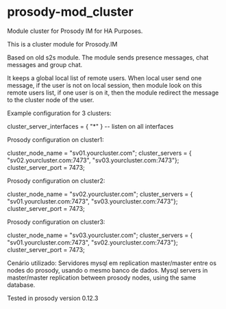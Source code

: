 # prosody-mod_cluster
Module cluster for Prosody IM for HA Purposes.

This is a cluster module for Prosody.IM

Based on old s2s module.
The module sends presence messages, chat messages and group chat.

It keeps a global local list of remote users. When local user send one message, if the user is not on local session, then module look on this remote users list, if one user is on it, then the module redirect the message to the cluster node of the user.

Example configuration for 3 clusters:

cluster_server_interfaces = { "*" } -- listen on all interfaces

Prosody configuration on cluster1:

cluster_node_name = "sv01.yourcluster.com";
cluster_servers = { "sv02.yourcluster.com:7473", "sv03.yourcluster.com:7473"};
cluster_server_port = 7473;

Prosody configuration on cluster2:

cluster_node_name = "sv02.yourcluster.com";
cluster_servers = { "sv01.yourcluster.com:7473", "sv03.yourcluster.com:7473"};
cluster_server_port = 7473;

Prosody configuration on cluster3:

cluster_node_name = "sv03.yourcluster.com";
cluster_servers = { "sv01.yourcluster.com:7473", "sv02.yourcluster.com:7473"};
cluster_server_port = 7473;

Cenário utilizado: 
Servidores mysql em replication master/master entre os nodes do prosody, usando o mesmo banco de dados.
Mysql servers in master/master replication between prosody nodes, using the same database.

Tested in prosody version 0.12.3 


